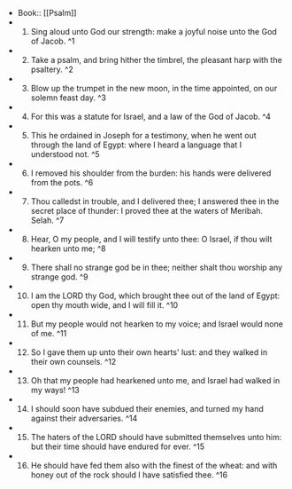 - Book:: [[Psalm]]
- 1. Sing aloud unto God our strength: make a joyful noise unto the God of Jacob. ^1
- 2. Take a psalm, and bring hither the timbrel, the pleasant harp with the psaltery. ^2
- 3. Blow up the trumpet in the new moon, in the time appointed, on our solemn feast day. ^3
- 4. For this was a statute for Israel, and a law of the God of Jacob. ^4
- 5. This he ordained in Joseph for a testimony, when he went out through the land of Egypt: where I heard a language that I understood not. ^5
- 6. I removed his shoulder from the burden: his hands were delivered from the pots. ^6
- 7. Thou calledst in trouble, and I delivered thee; I answered thee in the secret place of thunder: I proved thee at the waters of Meribah. Selah. ^7
- 8. Hear, O my people, and I will testify unto thee: O Israel, if thou wilt hearken unto me; ^8
- 9. There shall no strange god be in thee; neither shalt thou worship any strange god. ^9
- 10. I am the LORD thy God, which brought thee out of the land of Egypt: open thy mouth wide, and I will fill it. ^10
- 11. But my people would not hearken to my voice; and Israel would none of me. ^11
- 12. So I gave them up unto their own hearts' lust: and they walked in their own counsels. ^12
- 13. Oh that my people had hearkened unto me, and Israel had walked in my ways! ^13
- 14. I should soon have subdued their enemies, and turned my hand against their adversaries. ^14
- 15. The haters of the LORD should have submitted themselves unto him: but their time should have endured for ever. ^15
- 16. He should have fed them also with the finest of the wheat: and with honey out of the rock should I have satisfied thee. ^16
